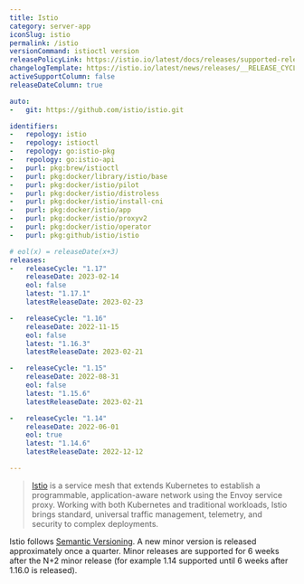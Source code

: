 ```yaml
---
title: Istio
category: server-app
iconSlug: istio
permalink: /istio
versionCommand: istioctl version
releasePolicyLink: https://istio.io/latest/docs/releases/supported-releases/#support-policy
changelogTemplate: https://istio.io/latest/news/releases/__RELEASE_CYCLE__.x/announcing-__LATEST__/
activeSupportColumn: false
releaseDateColumn: true

auto:
-   git: https://github.com/istio/istio.git

identifiers:
-   repology: istio
-   repology: istioctl
-   repology: go:istio-pkg
-   repology: go:istio-api
-   purl: pkg:brew/istioctl
-   purl: pkg:docker/library/istio/base
-   purl: pkg:docker/istio/pilot
-   purl: pkg:docker/istio/distroless
-   purl: pkg:docker/istio/install-cni
-   purl: pkg:docker/istio/app
-   purl: pkg:docker/istio/proxyv2
-   purl: pkg:docker/istio/operator
-   purl: pkg:github/istio/istio

# eol(x) = releaseDate(x+3)
releases:
-   releaseCycle: "1.17"
    releaseDate: 2023-02-14
    eol: false
    latest: "1.17.1"
    latestReleaseDate: 2023-02-23

-   releaseCycle: "1.16"
    releaseDate: 2022-11-15
    eol: false
    latest: "1.16.3"
    latestReleaseDate: 2023-02-21

-   releaseCycle: "1.15"
    releaseDate: 2022-08-31
    eol: false
    latest: "1.15.6"
    latestReleaseDate: 2023-02-21

-   releaseCycle: "1.14"
    releaseDate: 2022-06-01
    eol: true
    latest: "1.14.6"
    latestReleaseDate: 2022-12-12

---
```


> [Istio](https://www.istio.io/) is a service mesh that extends Kubernetes to establish a
> programmable, application-aware network using the Envoy service proxy. Working with both
> Kubernetes and traditional workloads, Istio brings standard, universal traffic management,
> telemetry, and security to complex deployments.

Istio follows [Semantic Versioning](https://istio.io/latest/docs/releases/supported-releases/#naming-scheme).
A new minor version is released approximately once a quarter. Minor releases are supported for 6
weeks after the N+2 minor release (for example 1.14 supported until 6 weeks after 1.16.0 is
released).
